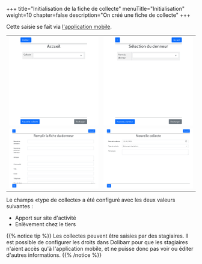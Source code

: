 +++
title="Initialisation de la fiche de collecte"
menuTitle="Initialisation"
weight=10
chapter=false
description="On créé une fiche de collecte"
+++

Cette saisie se fait via [l'application mobile](./../../../../user/mobileapp/).

|  |  |
| ------ | ----------- |
| ![Nouvelle collecte](/examples/lrds/workflow/images/mobile_home.png?classes=shadow,border&height=200px) | ![Sélection du tiers](/examples/lrds/workflow/images/mobile_select_tiers.png?classes=shadow,border&height=200px) |
| ![Création du tiers](/examples/lrds/workflow/images/mobile_create_tiers.png?classes=shadow,border&height=200px) | ![Création de la collecte](/examples/lrds/workflow/images/mobile_create_pickup.png?classes=shadow,border&height=200px) |

Le champs «type de collecte» a été configuré avec les deux valeurs suivantes :

* Apport sur site d'activité
* Enlèvement chez le tiers

{{% notice tip %}}
Les collectes peuvent être saisies par des stagiaires. Il est possible de
configurer les droits dans Dolibarr pour que les stagiaires n'aient accès
qu'à l'application mobile, et ne puisse donc pas voir ou éditer d'autres
informations.
{{% /notice %}}
